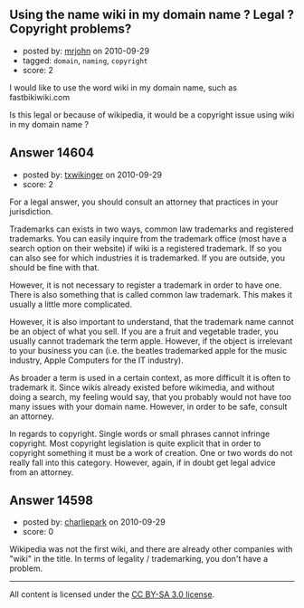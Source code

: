 ## Using the name wiki in my domain name ? Legal ? Copyright problems?

- posted by: [mrjohn](https://stackexchange.com/users/-1/4531-mrjohn) on 2010-09-29
- tagged: `domain`, `naming`, `copyright`
- score: 2

I would like to use the word wiki in my domain name, such as fastbikiwiki.com

Is this legal or because of wikipedia, it would be a copyright issue using wiki in my domain name ?


## Answer 14604

- posted by: [txwikinger](https://stackexchange.com/users/-1/4314-txwikinger) on 2010-09-29
- score: 2

For a legal answer, you should consult an attorney that practices in your jurisdiction.

Trademarks can exists in two ways, common law trademarks and registered trademarks. You can easily inquire from the trademark office (most have a search option on their website) if wiki is a registered trademark. If so you can also see for which industries it is trademarked. If you are outside, you should be fine with that.

However, it is not necessary to register a trademark in order to have one. There is also something that is called common law trademark. This makes it usually a little more complicated.

However, it is also important to understand, that the trademark name cannot be an object of what you sell. If you are a fruit and vegetable trader, you usually cannot trademark the term apple. However, if the object is irrelevant to your business you can (i.e. the beatles trademarked apple for the music industry, Apple Computers for the IT industry).

As broader a term is used in a certain context, as more difficult it is often to trademark it. Since wikis already existed before wikimedia, and without doing a search, my feeling would say, that you probably would not have too many issues with your domain name. However, in order to be safe, consult an attorney.

In regards to copyright. Single words or small phrases cannot infringe copyright. Most copyright legislation is quite explicit that in order to copyright something it must be a work of creation. One or two words do not really fall into this category. However, again, if in doubt get legal advice from an attorney.


## Answer 14598

- posted by: [charliepark](https://stackexchange.com/users/-1/3851-charliepark) on 2010-09-29
- score: 0

Wikipedia was not the first wiki, and there are already other companies with "wiki" in the title. In terms of legality / trademarking, you don't have a problem.



---

All content is licensed under the [CC BY-SA 3.0 license](https://creativecommons.org/licenses/by-sa/3.0/).
